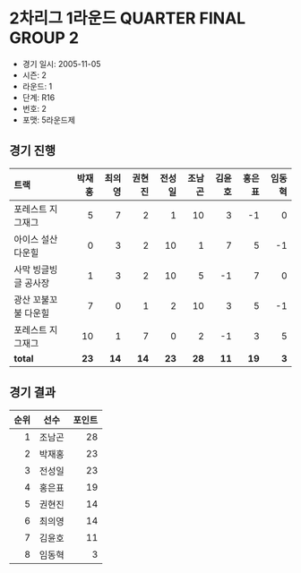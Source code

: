 # 2차리그 1라운드 QUARTER FINAL GROUP 2

- 경기 일시: 2005-11-05
- 시즌: 2
- 라운드: 1
- 단계: R16
- 번호: 2
- 포맷: 5라운드제





## 경기 진행

| 트랙 | 박재홍 | 최의영 | 권현진 | 전성일 | 조남곤 | 김윤호 | 홍은표 | 임동혁 |
|:---|---:|---:|---:|---:|---:|---:|---:|---:|
| 포레스트 지그재그 | 5 | 7 | 2 | 1 | 10 | 3 | -1 | 0 |
| 아이스 설산 다운힐 | 0 | 3 | 2 | 10 | 1 | 7 | 5 | -1 |
| 사막 빙글빙글 공사장 | 1 | 3 | 2 | 10 | 5 | -1 | 7 | 0 |
| 광산 꼬불꼬불 다운힐 | 7 | 0 | 1 | 2 | 10 | 3 | 5 | -1 |
| 포레스트 지그재그 | 10 | 1 | 7 | 0 | 2 | -1 | 3 | 5 |
| __total__ | __23__ | __14__ | __14__ | __23__ | __28__ | __11__ | __19__ | __3__ |




## 경기 결과

| 순위 | 선수 | 포인트 |
|---:|:---:|---:|
| 1 | 조남곤 | 28 |
| 2 | 박재홍 | 23 |
| 3 | 전성일 | 23 |
| 4 | 홍은표 | 19 |
| 5 | 권현진 | 14 |
| 6 | 최의영 | 14 |
| 7 | 김윤호 | 11 |
| 8 | 임동혁 | 3 |

